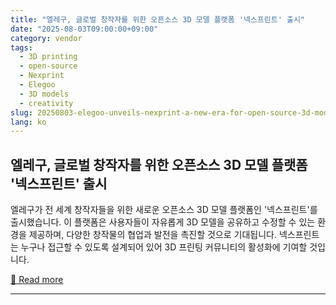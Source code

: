 ```yaml
---
title: "엘레구, 글로벌 창작자를 위한 오픈소스 3D 모델 플랫폼 '넥스프린트' 출시"
date: "2025-08-03T09:00:00+09:00"
category: vendor
tags:
  - 3D printing
  - open-source
  - Nexprint
  - Elegoo
  - 3D models
  - creativity
slug: 20250803-elegoo-unveils-nexprint-a-new-era-for-open-source-3d-models
lang: ko
---
```


## 엘레구, 글로벌 창작자를 위한 오픈소스 3D 모델 플랫폼 '넥스프린트' 출시
엘레구가 전 세계 창작자들을 위한 새로운 오픈소스 3D 모델 플랫폼인 '넥스프린트'를 출시했습니다. 이 플랫폼은 사용자들이 자유롭게 3D 모델을 공유하고 수정할 수 있는 환경을 제공하며, 다양한 창작물의 협업과 발전을 촉진할 것으로 기대됩니다. 넥스프린트는 누구나 접근할 수 있도록 설계되어 있어 3D 프린팅 커뮤니티의 활성화에 기여할 것입니다.

[🔗 Read more](https://www.elegoo.com/blogs/news/elegoo-launches-nexprint-an-open-source-3d-model-platform-for-global-creators)

---